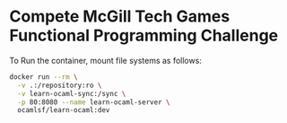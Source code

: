 # Compete McGill Tech Games Functional Programming Challenge

To Run the container, mount file systems as follows: 

```bash
docker run --rm \
  -v .:/repository:ro \
  -v learn-ocaml-sync:/sync \
  -p 80:8080 --name learn-ocaml-server \
  ocamlsf/learn-ocaml:dev
```
